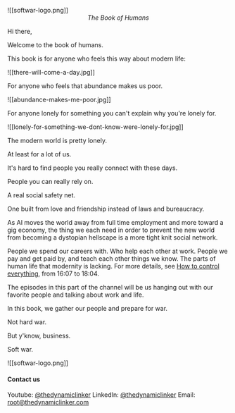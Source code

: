 
![[softwar-logo.png]]
<span style="display: block; text-align: center; font-style: italic;">The Book of Humans</span>

Hi there,

Welcome to the book of humans.

This book is for anyone who feels this way about modern life:

![[there-will-come-a-day.jpg]]

For anyone who feels that abundance makes us poor.

![[abundance-makes-me-poor.jpg]]

For anyone lonely for something you can't explain why you're lonely for.

![[lonely-for-something-we-dont-know-were-lonely-for.jpg]]

The modern world is pretty lonely.

At least for a lot of us.

It's hard to find people you really connect with these days.

People you can really rely on.

A real social safety net.

One built from love and friendship instead of laws and bureaucracy.

As AI moves the world away from full time employment and more toward a gig economy, the thing we each need in order to prevent the new world from becoming a dystopian hellscape is a more tight knit social network.

People we spend our careers with. Who help each other at work. People we pay and get paid by, and teach each other things we know. The parts of human life that modernity is lacking. For more details, see [How to control everything](https://www.youtube.com/watch?v=N7WRitLqWQc&t=967), from 16:07 to 18:04.

The episodes in this part of the channel will be us hanging out with our favorite people and talking about work and life.

In this book, we gather our people and prepare for war.

Not hard war.

But y'know, business.

Soft war.

![[softwar-logo.png]]

#### Contact us
Youtube: [@thedynamiclinker](https://www.youtube.com/@thedynamiclinker)
LinkedIn: [@thedynamiclinker](https://www.linkedin.com/company/thedynamiclinker)
Email: root@thedynamiclinker.com